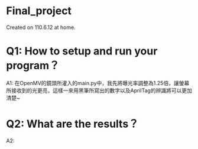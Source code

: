 # Final_project
Created on 110.6.12 at home.

# Q1: How to setup and run your program？
A1: 
在OpenMV的鏡頭所灌入的main.py中，我先將曝光率調整為1.25倍，讓螢幕所接收到的光更亮，這樣一來用黑筆所寫出的數字以及AprilTag的辨識將可以更加清楚~


# Q2: What are the results？
A2:

